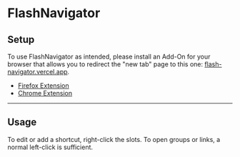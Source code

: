 # FlashNavigator

## Setup

To use FlashNavigator as intended, please install an Add-On for your browser that allows you to redirect the "new tab" page to this one: [flash-navigator.vercel.app](https://flash-navigator.vercel.app/).

- [Firefox Extension](https://addons.mozilla.org/en-GB/firefox/addon/new-tab-override)
- [Chrome Extension](https://chromewebstore.google.com/detail/new-tab-redirect/icpgjfneehieebagbmdbhnlpiopdcmna)

***

## Usage

To edit or add a shortcut, right-click the slots. To open groups or links, a normal left-click is sufficient.
